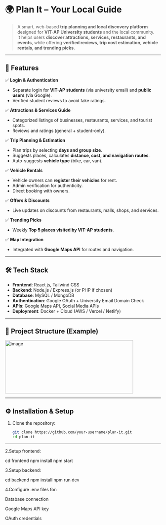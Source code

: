 # 🌍 Plan It – Your Local Guide

> A smart, web-based **trip planning and local discovery platform** designed for **VIT-AP University students** and the local community.  
It helps users **discover attractions, services, restaurants, and events**, while offering **verified reviews, trip cost estimation, vehicle rentals, and trending picks**.

---

## 🚀 Features

✅ **Login & Authentication**  
- Separate login for **VIT-AP students** (via university email) and **public users** (via Google).  
- Verified student reviews to avoid fake ratings.  

✅ **Attractions & Services Guide**  
- Categorized listings of businesses, restaurants, services, and tourist spots.  
- Reviews and ratings (general + student-only).  

✅ **Trip Planning & Estimation**  
- Plan trips by selecting **days and group size**.  
- Suggests places, calculates **distance, cost, and navigation routes**.  
- Auto-suggests **vehicle type** (bike, car, van).  

✅ **Vehicle Rentals**  
- Vehicle owners can **register their vehicles** for rent.  
- Admin verification for authenticity.  
- Direct booking with owners.  

✅ **Offers & Discounts**  
- Live updates on discounts from restaurants, malls, shops, and services.  

✅ **Trending Picks**  
- Weekly **Top 5 places visited by VIT-AP students**.  

✅ **Map Integration**  
- Integrated with **Google Maps API** for routes and navigation.  

---

## 🛠 Tech Stack

- **Frontend**: React.js, Tailwind CSS  
- **Backend**: Node.js / Express.js (or PHP if chosen)  
- **Database**: MySQL / MongoDB  
- **Authentication**: Google OAuth + University Email Domain Check  
- **APIs**: Google Maps API, Social Media APIs  
- **Deployment**: Docker + Cloud (AWS / Vercel / Netlify)

---

## 📂 Project Structure (Example)

<img width="414" height="171" alt="image" src="https://github.com/user-attachments/assets/7e0f920f-a2a8-4987-86cc-9c4798ddb7f1" />


---

## ⚙️ Installation & Setup

1. Clone the repository:
   ```bash
   git clone https://github.com/your-username/plan-it.git
   cd plan-it
---

2.Setup frontend:

  cd frontend
  npm install
  npm start


3.Setup backend:

  cd backend
  npm install
  npm run dev


4.Configure .env files for:

  Database connection

  Google Maps API key

  OAuth credentials
